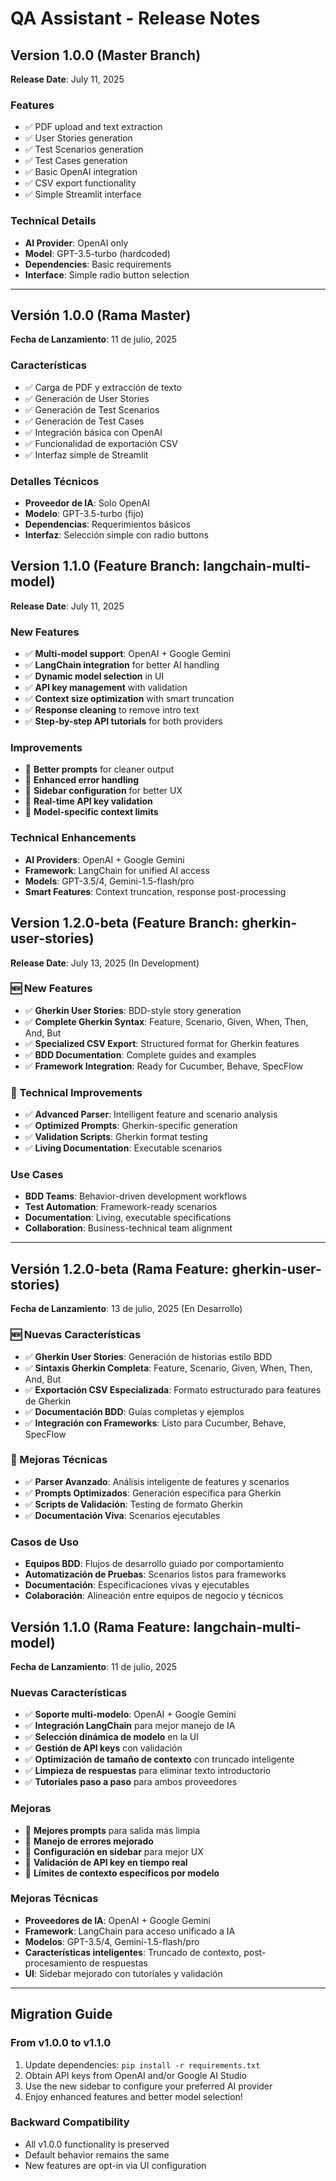 # QA Assistant - Release Notes

## Version 1.0.0 (Master Branch)
**Release Date**: July 11, 2025

### Features
- ✅ PDF upload and text extraction
- ✅ User Stories generation
- ✅ Test Scenarios generation  
- ✅ Test Cases generation
- ✅ Basic OpenAI integration
- ✅ CSV export functionality
- ✅ Simple Streamlit interface

### Technical Details
- **AI Provider**: OpenAI only
- **Model**: GPT-3.5-turbo (hardcoded)
- **Dependencies**: Basic requirements
- **Interface**: Simple radio button selection

---

## Versión 1.0.0 (Rama Master)
**Fecha de Lanzamiento**: 11 de julio, 2025

### Características
- ✅ Carga de PDF y extracción de texto
- ✅ Generación de User Stories
- ✅ Generación de Test Scenarios  
- ✅ Generación de Test Cases
- ✅ Integración básica con OpenAI
- ✅ Funcionalidad de exportación CSV
- ✅ Interfaz simple de Streamlit

### Detalles Técnicos
- **Proveedor de IA**: Solo OpenAI
- **Modelo**: GPT-3.5-turbo (fijo)
- **Dependencias**: Requerimientos básicos
- **Interfaz**: Selección simple con radio buttons

## Version 1.1.0 (Feature Branch: langchain-multi-model)
**Release Date**: July 11, 2025

### New Features
- ✅ **Multi-model support**: OpenAI + Google Gemini
- ✅ **LangChain integration** for better AI handling
- ✅ **Dynamic model selection** in UI
- ✅ **API key management** with validation
- ✅ **Context size optimization** with smart truncation
- ✅ **Response cleaning** to remove intro text
- ✅ **Step-by-step API tutorials** for both providers

### Improvements
- 🔄 **Better prompts** for cleaner output
- 🔄 **Enhanced error handling**
- 🔄 **Sidebar configuration** for better UX
- 🔄 **Real-time API key validation**
- 🔄 **Model-specific context limits**

### Technical Enhancements
- **AI Providers**: OpenAI + Google Gemini
- **Framework**: LangChain for unified AI access
- **Models**: GPT-3.5/4, Gemini-1.5-flash/pro
- **Smart Features**: Context truncation, response post-processing
## Version 1.2.0-beta (Feature Branch: gherkin-user-stories)
**Release Date**: July 13, 2025 (In Development)

### 🆕 New Features
- ✅ **Gherkin User Stories**: BDD-style story generation
- ✅ **Complete Gherkin Syntax**: Feature, Scenario, Given, When, Then, And, But
- ✅ **Specialized CSV Export**: Structured format for Gherkin features
- ✅ **BDD Documentation**: Complete guides and examples
- ✅ **Framework Integration**: Ready for Cucumber, Behave, SpecFlow

### 🔧 Technical Improvements
- ✅ **Advanced Parser**: Intelligent feature and scenario analysis
- ✅ **Optimized Prompts**: Gherkin-specific generation
- ✅ **Validation Scripts**: Gherkin format testing
- ✅ **Living Documentation**: Executable scenarios

### Use Cases
- **BDD Teams**: Behavior-driven development workflows
- **Test Automation**: Framework-ready scenarios
- **Documentation**: Living, executable specifications
- **Collaboration**: Business-technical team alignment

---

## Versión 1.2.0-beta (Rama Feature: gherkin-user-stories)
**Fecha de Lanzamiento**: 13 de julio, 2025 (En Desarrollo)

### 🆕 Nuevas Características
- ✅ **Gherkin User Stories**: Generación de historias estilo BDD
- ✅ **Sintaxis Gherkin Completa**: Feature, Scenario, Given, When, Then, And, But
- ✅ **Exportación CSV Especializada**: Formato estructurado para features de Gherkin
- ✅ **Documentación BDD**: Guías completas y ejemplos
- ✅ **Integración con Frameworks**: Listo para Cucumber, Behave, SpecFlow

### 🔧 Mejoras Técnicas
- ✅ **Parser Avanzado**: Análisis inteligente de features y scenarios
- ✅ **Prompts Optimizados**: Generación específica para Gherkin
- ✅ **Scripts de Validación**: Testing de formato Gherkin
- ✅ **Documentación Viva**: Scenarios ejecutables

### Casos de Uso
- **Equipos BDD**: Flujos de desarrollo guiado por comportamiento
- **Automatización de Pruebas**: Scenarios listos para frameworks
- **Documentación**: Especificaciones vivas y ejecutables
- **Colaboración**: Alineación entre equipos de negocio y técnicos

## Versión 1.1.0 (Rama Feature: langchain-multi-model)
**Fecha de Lanzamiento**: 11 de julio, 2025

### Nuevas Características
- ✅ **Soporte multi-modelo**: OpenAI + Google Gemini
- ✅ **Integración LangChain** para mejor manejo de IA
- ✅ **Selección dinámica de modelo** en la UI
- ✅ **Gestión de API keys** con validación
- ✅ **Optimización de tamaño de contexto** con truncado inteligente
- ✅ **Limpieza de respuestas** para eliminar texto introductorio
- ✅ **Tutoriales paso a paso** para ambos proveedores

### Mejoras
- 🔄 **Mejores prompts** para salida más limpia
- 🔄 **Manejo de errores mejorado**
- 🔄 **Configuración en sidebar** para mejor UX
- 🔄 **Validación de API key en tiempo real**
- 🔄 **Límites de contexto específicos por modelo**

### Mejoras Técnicas
- **Proveedores de IA**: OpenAI + Google Gemini
- **Framework**: LangChain para acceso unificado a IA
- **Modelos**: GPT-3.5/4, Gemini-1.5-flash/pro
- **Características inteligentes**: Truncado de contexto, post-procesamiento de respuestas
- **UI**: Sidebar mejorado con tutoriales y validación

---

## Migration Guide

### From v1.0.0 to v1.1.0
1. Update dependencies: `pip install -r requirements.txt`
2. Obtain API keys from OpenAI and/or Google AI Studio
3. Use the new sidebar to configure your preferred AI provider
4. Enjoy enhanced features and better model selection!

### Backward Compatibility
- All v1.0.0 functionality is preserved
- Default behavior remains the same
- New features are opt-in via UI configuration
